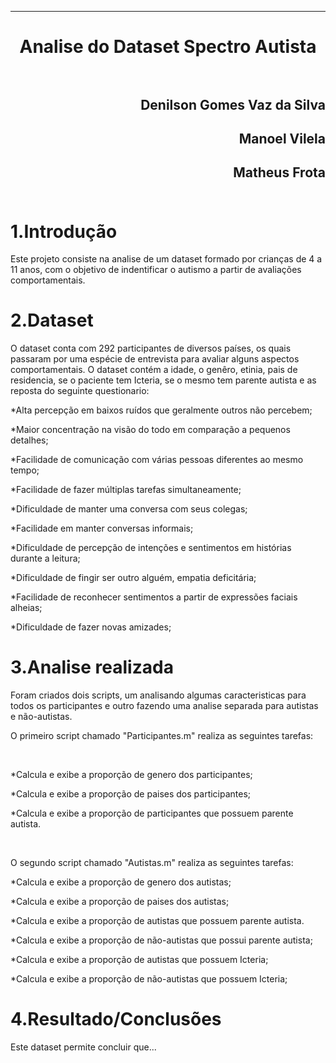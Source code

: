 ﻿***
<h1 align="center" > Analise do Dataset Spectro Autista

<br>
<br>

<h2 align="right">Denilson Gomes Vaz da Silva<br>
<h2 align="right">Manoel Vilela<br>
<h2 align="right">Matheus Frota<br>
<br>

1.Introdução
==========

<p>Este projeto consiste na analise de um dataset formado por crianças de 4 a 11 anos, com o objetivo de indentificar o autismo a partir de avaliações comportamentais.<p/>

2.Dataset
==========

<p>O dataset conta com 292 participantes de diversos países, os quais passaram por uma espécie de entrevista para avaliar alguns aspectos comportamentais. O dataset contém a idade, o genêro, etinia, pais de residencia, se o paciente tem Icteria, se o mesmo tem parente autista e as reposta do seguinte questionario:<p/>

<p>*Alta percepção em baixos ruídos que geralmente outros não percebem;<p/>
<p>*Maior concentração na visão do todo em comparação a pequenos detalhes;<p/>
<p>*Facilidade de comunicação com várias pessoas diferentes ao mesmo tempo;<p/>
<p>*Facilidade de fazer múltiplas tarefas simultaneamente;<p/>
<p>*Dificuldade de manter uma conversa com seus colegas;<p/>
<p>*Facilidade em manter conversas informais;<p/>
<p>*Dificuldade de percepção de intenções e sentimentos em histórias durante a leitura;<p/>
<p>*Dificuldade de fingir ser outro alguém, empatia deficitária;<p/>
<p>*Facilidade de reconhecer sentimentos a partir de expressões faciais alheias;<p/>
<p>*Dificuldade de fazer novas amizades;<p/>

3.Analise realizada
==========

<p>Foram criados dois scripts, um analisando algumas caracteristicas para todos os participantes e outro fazendo uma analise separada para autistas e não-autistas.<p/>

<p>O primeiro script chamado "Participantes.m" realiza as seguintes tarefas:<p/>
<br>

<p>*Calcula e exibe a proporção de genero dos participantes;<p/>
<p>*Calcula e exibe a proporção de paises dos participantes;<p/>
<p>*Calcula e exibe a proporção de participantes que possuem parente autista.<p/>

<br>
<p>O segundo script chamado "Autistas.m" realiza as seguintes tarefas:<p/>

<p>*Calcula e exibe a proporção de genero dos autistas;<p/>
<p>*Calcula e exibe a proporção de paises dos autistas;<p/>
<p>*Calcula e exibe a proporção de autistas que possuem parente autista.<p/>
<p>*Calcula e exibe a proporção de não-autistas que possui parente autista;<p/>
<p>*Calcula e exibe a proporção de autistas que possuem Icteria;<p/>
<p>*Calcula e exibe a proporção de não-autistas que possuem Icteria;<p/>

4.Resultado/Conclusões
==========

<p>Este dataset permite concluir que...<p/>